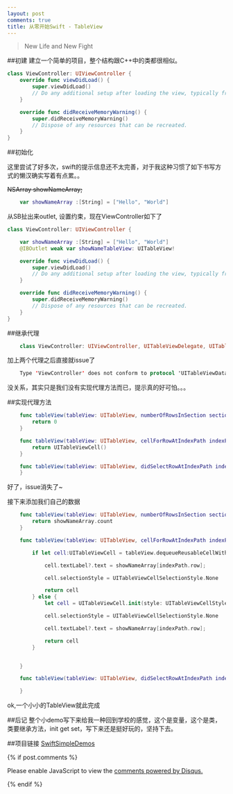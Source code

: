 ```yaml
---
layout: post
comments: true
title: 从零开始Swift - TableView
---
```


> New Life and New Fight

##初建
建立一个简单的项目，整个结构跟C++中的类都很相似。

~~~swift
class ViewController: UIViewController {
    override func viewDidLoad() {
        super.viewDidLoad()
        // Do any additional setup after loading the view, typically from a nib.
    }

    override func didReceiveMemoryWarning() {
        super.didReceiveMemoryWarning()
        // Dispose of any resources that can be recreated.
    }
}
~~~

##初始化

这里尝试了好多次，swift的提示信息还不太完善，对于我这种习惯了如下书写方式的懒汉确实写着有点累。。

~~NSArray showNameArray;~~

~~~swift
    var showNameArray :[String] = ["Hello", "World"]
~~~

从SB扯出来outlet, 设置约束，现在ViewController如下了

~~~swift
class ViewController: UIViewController {

    var showNameArray :[String] = ["Hello", "World"]
    @IBOutlet weak var showNameTableView: UITableView!

    override func viewDidLoad() {
        super.viewDidLoad()
        // Do any additional setup after loading the view, typically from a nib.
    }

    override func didReceiveMemoryWarning() {
        super.didReceiveMemoryWarning()
        // Dispose of any resources that can be recreated.
    }
}
~~~

##继承代理
~~~swift
	class ViewController: UIViewController, UITableViewDelegate, UITableViewDataSource
~~~
加上两个代理之后直接就issue了

~~~swift
 	Type 'ViewController' does not conform to protocol 'UITableViewDataSource'
~~~
没关系，其实只是我们没有实现代理方法而已，提示真的好可怕。。。

##实现代理方法

~~~swift
 	func tableView(tableView: UITableView, numberOfRowsInSection section: Int) -> Int {
        return 0
    }

    func tableView(tableView: UITableView, cellForRowAtIndexPath indexPath: NSIndexPath) -> UITableViewCell {
        return UITableViewCell()
    }

    func tableView(tableView: UITableView, didSelectRowAtIndexPath indexPath: NSIndexPath) {
    }
~~~
好了，issue消失了~

接下来添加我们自己的数据

~~~swift
    func tableView(tableView: UITableView, numberOfRowsInSection section: Int) -> Int {
        return showNameArray.count
    }

    func tableView(tableView: UITableView, cellForRowAtIndexPath indexPath: NSIndexPath) -> UITableViewCell {

        if let cell:UITableViewCell = tableView.dequeueReusableCellWithIdentifier("Cell") {

            cell.textLabel?.text = showNameArray[indexPath.row];

            cell.selectionStyle = UITableViewCellSelectionStyle.None

            return cell
        } else {
            let cell = UITableViewCell.init(style: UITableViewCellStyle.Default, reuseIdentifier: "Cell");

            cell.selectionStyle = UITableViewCellSelectionStyle.None

            cell.textLabel?.text = showNameArray[indexPath.row];

            return cell
        }


    }

    func tableView(tableView: UITableView, didSelectRowAtIndexPath indexPath: NSIndexPath) {

    }
~~~

ok,一个小小的TableView就此完成

##后记
整个小demo写下来给我一种回到学校的感觉，这个是变量，这个是类，类要继承方法，init get set，写下来还是挺好玩的，坚持下去。

##项目链接
[SwiftSimpleDemos](https://github.com/Kuntanury/SwiftSimpleDemos)



{% if post.comments %}

<div id="disqus_thread"></div>
<script>
    /**
     *  RECOMMENDED CONFIGURATION VARIABLES: EDIT AND UNCOMMENT THE SECTION BELOW TO INSERT DYNAMIC VALUES FROM YOUR PLATFORM OR CMS.
     *  LEARN WHY DEFINING THESE VARIABLES IS IMPORTANT: https://disqus.com/admin/universalcode/#configuration-variables
     */
    /*
    var disqus_config = function () {
        this.page.url = PAGE_URL;  // Replace PAGE_URL with your page's canonical URL variable
        this.page.identifier = PAGE_IDENTIFIER; // Replace PAGE_IDENTIFIER with your page's unique identifier variable
    };
    */
    (function() {  // DON'T EDIT BELOW THIS LINE
        var d = document, s = d.createElement('script');

        s.src = '//kuntanury.disqus.com/embed.js';

        s.setAttribute('data-timestamp', +new Date());
        (d.head || d.body).appendChild(s);
    })();
</script>
<noscript>Please enable JavaScript to view the <a href="https://disqus.com/?ref_noscript" rel="nofollow">comments powered by Disqus.</a></noscript>

{% endif %}

